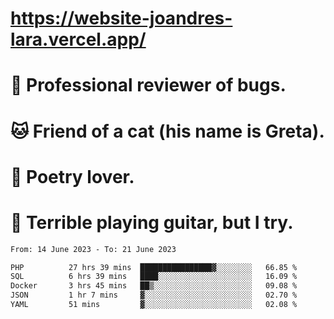# https://website-joandres-lara.vercel.app/
# 🐛 Professional reviewer of bugs.
# 🐱 Friend of a cat (his name is Greta).
# 📜 Poetry lover.
# 🎸 Terrible playing guitar, but I try.

<!--START_SECTION:waka-->

```txt
From: 14 June 2023 - To: 21 June 2023

PHP          27 hrs 39 mins  ████████████████▓░░░░░░░░   66.85 %
SQL          6 hrs 39 mins   ████░░░░░░░░░░░░░░░░░░░░░   16.09 %
Docker       3 hrs 45 mins   ██▒░░░░░░░░░░░░░░░░░░░░░░   09.08 %
JSON         1 hr 7 mins     ▓░░░░░░░░░░░░░░░░░░░░░░░░   02.70 %
YAML         51 mins         ▓░░░░░░░░░░░░░░░░░░░░░░░░   02.08 %
```

<!--END_SECTION:waka-->
